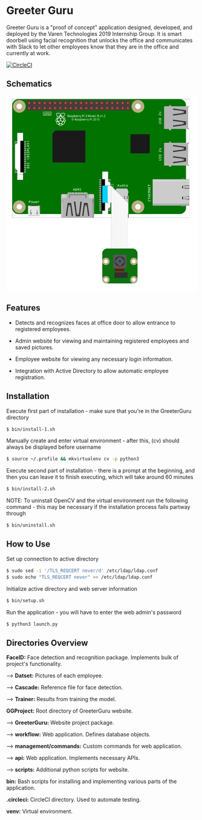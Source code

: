 # Greeter Guru

Greeter Guru is a "proof of concept" application designed, developed, and deployed by the Varen Technologies 2019 Internship Group. It is smart doorbell using facial recognition that unlocks the office and communicates with Slack to let other employees know that they are in the office and currently at work.

[![CircleCI](https://circleci.com/gh/VarenTechInternship/greeterguru.svg?style=svg)](https://circleci.com/gh/VarenTechInternship/greeterguru)


## Schematics

![Schematics](schematics.png)


## Features

* Detects and recognizes faces at office door to allow entrance to registered employees.

* Admin website for viewing and maintaining registered employees and saved pictures.

* Employee website for viewing any necessary login information.

* Integration with Active Directory to allow automatic employee registration.


## Installation

Execute first part of installation - make sure that you're in the GreeterGuru directory
```bash
$ bin/install-1.sh
```

Manually create and enter virtual environment - after this, (cv) should always be displayed before username
```bash
$ source ~/.profile && mkvirtualenv cv -p python3
```

Execute second part of installation - there is a prompt at the beginning, and then you can leave it to finish executing, which will take around 60 minutes
```bash
$ bin/install-2.sh
```

NOTE: To uninstall OpenCV and the virtual environment run the following command - this may be necessary if the installation process fails partway through
```bash
$ bin/uninstall.sh
```


## How to Use

Set up connection to active directory
```bash
$ sudo sed -i '/TLS_REQCERT never/d' /etc/ldap/ldap.conf
$ sudo echo "TLS_REQCERT never" >> /etc/ldap/ldap.conf
```

Initialize active directory and web server information
```bash
$ bin/setup.sh
```

Run the application - you will have to enter the web admin's password
```bash
$ python3 launch.py
```


## Directories Overview

**FaceID:** Face detection and recognition package. Implements bulk of project's functionality.

--> **Datset:** Pictures of each employee.

--> **Cascade:** Reference file for face detection.

--> **Trainer:** Results from training the model.

**GGProject:** Root directory of GreeterGuru website.

--> **GreeterGuru:** Website project package.

--> **workflow:** Web application. Defines database objects.

   --> **management/commands:** Custom commands for web application.

--> **api:** Web application. Implements necessary APIs.

--> **scripts:** Additional python scripts for website.

**bin:** Bash scripts for installing and implementing various parts of the application.

**.circleci:** CircleCI directory. Used to automate testing.

**venv:** Virtual environment.
